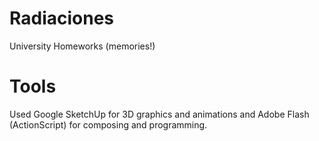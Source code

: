 # Radiaciones
University Homeworks (memories!)

# Tools
Used Google SketchUp for 3D graphics and animations and Adobe Flash (ActionScript) for composing and programming.
